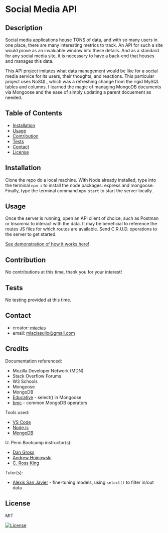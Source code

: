 # Social Media API

## Description

Social media applications house TONS of data, and with so many users in one place, there are many interesting metrics to track. An API for such a site would prove as an invaluable window into these details. And as a standard for any social media site, it is necessary to have a back-end that houses and manages this data. 

This API project imitates what data management would be like for a social media service for its users, their thoughts, and reactions. This particular project uses NoSQL, which was a refreshing change from the rigid MySQL tables and columns. I learned the magic of managing MongoDB documents via Mongoose and the ease of simply updating a parent docuement as needed.


## Table of Contents
  - [Installation](#installation)
  - [Usage](#usage)
  - [Contribution](#contribution)
  - [Tests](#tests)
  - [Contact](#contact)
  - [License](#license)


## Installation
  
Clone the repo do a local machine. With Node already installed, type into the terminal `npm i` to install the node packages: express and mongoose. Finally, type the terminal command `npm start` to start the server locally.


## Usage

Once the server is running, open an API client of choice, such as Postman or Insomnia to interact with the data. It may be beneficial to reference the routes JS files for which routes are available. Send C.R.U.D. operations to the server to get started.

[See demonstration of how it works here!]()


## Contribution

No contributions at this time, thank you for your interest!


## Tests

No testing provided at this time.


## Contact

- creator: [miacias](https://github.com/miacias)
- email: [miaciasullo@gmail.com](mailto:miaciasullo@gmail.com)


## Credits

Documentation referenced:

- Mozilla Developer Network (MDN)
- Stack Overflow Forums
- W3 Schools
- Mongoose
- MongoDB
- [Educative](https://www.educative.io/answers/what-is-select-in-mongoose) - select() in Mongoose
- [bmc](https://www.bmc.com/blogs/mongodb-operators/) - common MongoDB operators

Tools used:

- [VS Code](https://code.visualstudio.com/)
- [Node.js](https://nodejs.org/en/)
- [MongoDB](https://www.mongodb.com/docs/)

U. Penn Bootcamp instructor(s): 

- [Dan Gross](https://github.com/DanielWGross)
- [Andrew Hojnowski](https://github.com/aHojo)
- [C. Ross King](https://github.com/RomeoKilo125/)

Tutor(s): 

- [Alexis San Javier](https://github.com/code-guy21) - fine-tuning models, using `select()` to filter in/out data


## License
  
MIT

[![License](https://img.shields.io/badge/license-MIT-blue?logo=github)](https://github.com/miacias/Social-Media-API/blob/main/LICENSE)